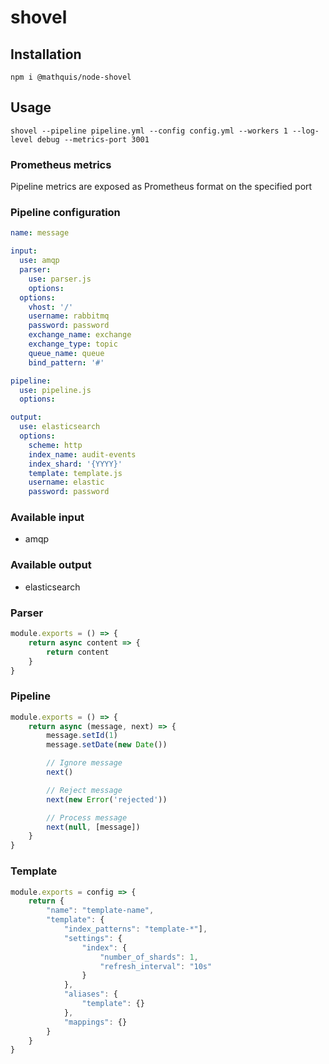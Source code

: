 # shovel

## Installation

`npm i @mathquis/node-shovel`

## Usage

`shovel --pipeline pipeline.yml --config config.yml --workers 1 --log-level debug --metrics-port 3001`

### Prometheus metrics

Pipeline metrics are exposed as Prometheus format on the specified port

### Pipeline configuration

```yaml
name: message

input:
  use: amqp
  parser:
    use: parser.js
    options:
  options:
    vhost: '/'
    username: rabbitmq
    password: password
    exchange_name: exchange
    exchange_type: topic
    queue_name: queue
    bind_pattern: '#'

pipeline:
  use: pipeline.js
  options:

output:
  use: elasticsearch
  options:
    scheme: http
    index_name: audit-events
    index_shard: '{YYYY}'
    template: template.js
    username: elastic
    password: password
```

### Available input

- amqp

### Available output

- elasticsearch

### Parser

```javascript
module.exports = () => {
	return async content => {
		return content
	}
}
```

### Pipeline

```javascript
module.exports = () => {
	return async (message, next) => {
		message.setId(1)
		message.setDate(new Date())

		// Ignore message
		next()

		// Reject message
		next(new Error('rejected'))

		// Process message
		next(null, [message])
	}
}
```

### Template

```javascript
module.exports = config => {
	return {
		"name": "template-name",
		"template": {
			"index_patterns": "template-*"],
			"settings": {
				"index": {
					"number_of_shards": 1,
					"refresh_interval": "10s"
				}
			},
			"aliases": {
				"template": {}
			},
			"mappings": {}
		}
	}
}
```